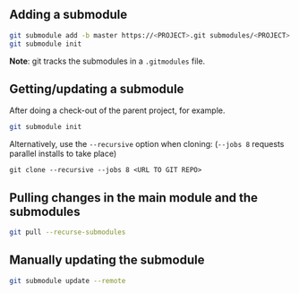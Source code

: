## Adding a submodule

```bash
git submodule add -b master https://<PROJECT>.git submodules/<PROJECT>
git submodule init
```

**Note**: git tracks the submodules in a `.gitmodules` file.

## Getting/updating a submodule

After doing a check-out of the parent project, for example.

```bash
git submodule init
```

Alternatively, use the `--recursive` option when cloning:
(`--jobs 8` requests parallel installs to take place)

```
git clone --recursive --jobs 8 <URL TO GIT REPO>
```

## Pulling changes in the main module and the submodules

```bash
git pull --recurse-submodules
```

## Manually updating the submodule

```bash
git submodule update --remote
```

